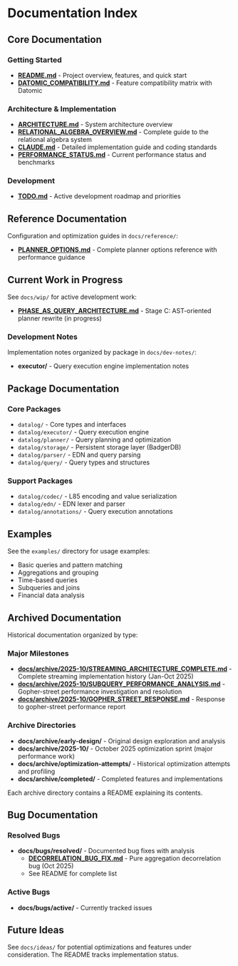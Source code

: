 # Documentation Index

## Core Documentation

### Getting Started
- **[README.md](README.md)** - Project overview, features, and quick start
- **[DATOMIC_COMPATIBILITY.md](DATOMIC_COMPATIBILITY.md)** - Feature compatibility matrix with Datomic

### Architecture & Implementation
- **[ARCHITECTURE.md](ARCHITECTURE.md)** - System architecture overview
- **[RELATIONAL_ALGEBRA_OVERVIEW.md](RELATIONAL_ALGEBRA_OVERVIEW.md)** - Complete guide to the relational algebra system
- **[CLAUDE.md](CLAUDE.md)** - Detailed implementation guide and coding standards
- **[PERFORMANCE_STATUS.md](PERFORMANCE_STATUS.md)** - Current performance status and benchmarks

### Development
- **[TODO.md](TODO.md)** - Active development roadmap and priorities

## Reference Documentation

Configuration and optimization guides in `docs/reference/`:
- **[PLANNER_OPTIONS.md](docs/reference/PLANNER_OPTIONS.md)** - Complete planner options reference with performance guidance

## Current Work in Progress

See `docs/wip/` for active development work:
- **[PHASE_AS_QUERY_ARCHITECTURE.md](docs/wip/PHASE_AS_QUERY_ARCHITECTURE.md)** - Stage C: AST-oriented planner rewrite (in progress)

### Development Notes

Implementation notes organized by package in `docs/dev-notes/`:
- **executor/** - Query execution engine implementation notes

## Package Documentation

### Core Packages
- `datalog/` - Core types and interfaces
- `datalog/executor/` - Query execution engine
- `datalog/planner/` - Query planning and optimization
- `datalog/storage/` - Persistent storage layer (BadgerDB)
- `datalog/parser/` - EDN and query parsing
- `datalog/query/` - Query types and structures

### Support Packages
- `datalog/codec/` - L85 encoding and value serialization
- `datalog/edn/` - EDN lexer and parser
- `datalog/annotations/` - Query execution annotations

## Examples

See the `examples/` directory for usage examples:
- Basic queries and pattern matching
- Aggregations and grouping
- Time-based queries
- Subqueries and joins
- Financial data analysis

## Archived Documentation

Historical documentation organized by type:

### Major Milestones
- **[docs/archive/2025-10/STREAMING_ARCHITECTURE_COMPLETE.md](docs/archive/2025-10/STREAMING_ARCHITECTURE_COMPLETE.md)** - Complete streaming implementation history (Jan-Oct 2025)
- **[docs/archive/2025-10/SUBQUERY_PERFORMANCE_ANALYSIS.md](docs/archive/2025-10/SUBQUERY_PERFORMANCE_ANALYSIS.md)** - Gopher-street performance investigation and resolution
- **[docs/archive/2025-10/GOPHER_STREET_RESPONSE.md](docs/archive/2025-10/GOPHER_STREET_RESPONSE.md)** - Response to gopher-street performance report

### Archive Directories
- **docs/archive/early-design/** - Original design exploration and analysis
- **docs/archive/2025-10/** - October 2025 optimization sprint (major performance work)
- **docs/archive/optimization-attempts/** - Historical optimization attempts and profiling
- **docs/archive/completed/** - Completed features and implementations

Each archive directory contains a README explaining its contents.

## Bug Documentation

### Resolved Bugs
- **docs/bugs/resolved/** - Documented bug fixes with analysis
  - **[DECORRELATION_BUG_FIX.md](docs/bugs/resolved/DECORRELATION_BUG_FIX.md)** - Pure aggregation decorrelation bug (Oct 2025)
  - See README for complete list

### Active Bugs
- **docs/bugs/active/** - Currently tracked issues

## Future Ideas

See `docs/ideas/` for potential optimizations and features under consideration. The README tracks implementation status.